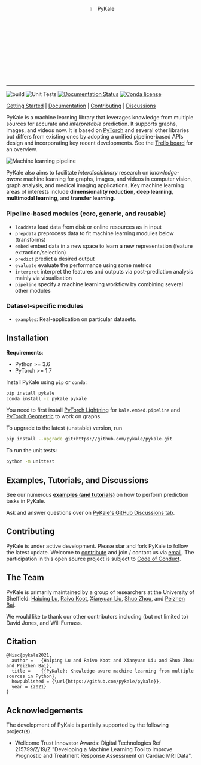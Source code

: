 <p align="center">
  <img src="https://github.com/pykale/pykale/raw/master/docs/images/pykale_logo.png" width="5%" alt='project-monai'> PyKale
</p>

-----------------------------------------

![build](https://github.com/pykale/pykale/workflows/build/badge.svg)
![Unit Tests](https://github.com/pykale/pykale/workflows/unit%20tests/badge.svg)
[![Documentation Status](https://readthedocs.org/projects/pykale/badge/?version=latest)](https://pykale.readthedocs.io/en/latest/?badge=latest)
[![Conda license](https://anaconda.org/gpytorch/gpytorch/badges/license.svg)](https://anaconda.org/pykale/pykale)
<!-- [![PyPI version](https://badge.fury.io/py/pykale.svg)](https://badge.fury.io/py/pykale) -->
<!-- [![Conda version](https://anaconda.org/pykale/pykale/badges/version.svg)](https://anaconda.org/pykale/pykale) -->
<!-- [![Downloads](https://pepy.tech/badge/pykale)](https://pepy.tech/project/pykale) -->
<!-- [![Downloads](https://anaconda.org/pykale/pykale/badges/downloads.svg)](https://anaconda.org/pykale/pykale) -->

[Getting Started](https://github.com/pykale/pykale/tree/master/examples) |
[Documentation](https://pykale.readthedocs.io/) |
[Contributing](https://github.com/pykale/pykale/blob/master/CONTRIBUTING.md) |
[Discussions](https://github.com/pykale/pykale/discussions)

PyKale is a machine learning library that leverages knowledge from multiple sources for accurate and *interpretable* prediction. It supports graphs, images, and videos now. It is based on [PyTorch](https://pytorch.org/) and several other libraries but differs from existing ones by adopting a unified pipeline-based APIs design and incorporating key recent developments. See the [Trello board](https://trello.com/b/X8VBNAvf/pykale-api-overview) for an overview.

<img src="https://github.com/pykale/pykale/raw/master/docs/images/pykale_pipeline.png"
     alt="Machine learning pipeline"
     style="float: center;" />

PyKale also aims to facilitate *interdisciplinary* research on *knowledge-aware* machine learning for graphs, images, and videos in computer vision, graph analysis, and medical imaging applications. Key machine learning areas of interests include **dimensionality reduction**, **deep learning**, **multimodal learning**, and **transfer learning**.

### Pipeline-based modules (core, generic, and reusable)

- `loaddata` load data from disk or online resources as in input
- `prepdata` preprocess data to fit machine learning modules below (transforms)
- `embed` embed data in a new space to learn a new representation (feature extraction/selection)
- `predict` predict a desired output
- `evaluate` evaluate the performance using some metrics
- `interpret` interpret the features and outputs via post-prediction analysis mainly via visualisation
- `pipeline` specify a machine learning workflow by combining several other modules

### Dataset-specific modules

- `examples`: Real-application on particular datasets.

## Installation

**Requirements**:
- Python >= 3.6
- PyTorch >= 1.7

Install PyKale using `pip` or `conda`:

```bash
pip install pykale
conda install -c pykale pykale
```

You need to first install [PyTorch Lightning](https://github.com/PyTorchLightning/pytorch-lightning) for `kale.embed.pipeline` and [PyTorch Geometric](https://github.com/rusty1s/pytorch_geometric) to work on graphs.

To upgrade to the latest (unstable) version, run

```bash
pip install --upgrade git+https://github.com/pykale/pykale.git
```

To run the unit tests:

```bash
python -m unittest
```

## Examples, Tutorials, and Discussions

See our numerous [**examples (and tutorials)**](https://github.com/pykale/pykale/tree/master/examples) on how to perform prediction tasks in PyKale.

Ask and answer questions over on [PyKale's GitHub Discussions tab](https://github.com/pykale/pykale/discussions).

## Contributing

PyKale is under active development. Please star and fork PyKale to follow the latest update. Welcome to [contribute](https://github.com/pykale/pykale/blob/master/CONTRIBUTING.md) and join / contact us via <a href="mailto:pykale-group&#64;sheffield.ac.uk">email</a>. The participation in this open source project is subject to [Code of Conduct](https://github.com/pykale/pykale/blob/master/CODE_OF_CONDUCT.md).

## The Team

PyKale is primarily maintained by a group of researchers at the University of Sheffield: [Haiping Lu](http://staffwww.dcs.shef.ac.uk/people/H.Lu/), [Raivo Koot](https://github.com/RaivoKoot), [Xianyuan Liu](https://github.com/XianyuanLiu), [Shuo Zhou](https://sz144.github.io/), and [Peizhen Bai](https://github.com/pz-white).

We would like to thank our other contributors including (but not limited to) David Jones, and Will Furnass.

## Citation

    @Misc{pykale2021,
      author =   {Haiping Lu and Raivo Koot and Xianyuan Liu and Shuo Zhou and Peizhen Bai},
      title =    {{PyKale}: Knowledge-aware machine learning from multiple sources in Python},
      howpublished = {\url{https://github.com/pykale/pykale}},
      year = {2021}
    }

## Acknowledgements

The development of PyKale is partially supported by the following project(s).

- Wellcome Trust Innovator Awards: Digital Technologies Ref 215799/Z/19/Z "Developing a Machine Learning Tool to Improve Prognostic and Treatment Response Assessment on Cardiac MRI Data".
